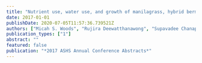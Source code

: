 ```yaml
---
title: "Nutrient use, water use, and growth of manilagrass, hybrid bermudagrass, and seashore paspalum turfgrass in central Thailand"
date: 2017-01-01
publishDate: 2020-07-05T11:57:36.739521Z
authors: ["Micah S. Woods", "Rujira Deewatthanawong", "Supavadee Chanapan"]
publication_types: ["1"]
abstract: ""
featured: false
publication: "*2017 ASHS Annual Conference Abstracts*"
---
```


